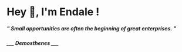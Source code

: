 <h1 title="head"> Hey 👋, I'm Endale !</h1>

**<h5><i>" Small opportunities are often the beginning of great enterprises. "</i></h5>**

*<b>___ Demosthenes ___</b>*
